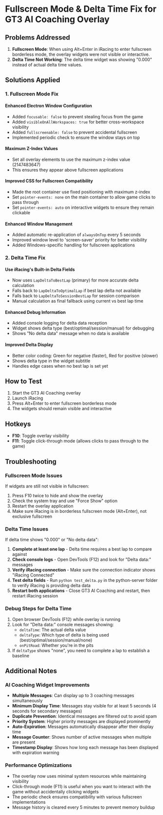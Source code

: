 # Fullscreen Mode & Delta Time Fix for GT3 AI Coaching Overlay

## Problems Addressed

1. **Fullscreen Mode**: When using Alt+Enter in iRacing to enter fullscreen borderless mode, the overlay widgets were not visible or interactive.
2. **Delta Time Not Working**: The delta time widget was showing "0.000" instead of actual delta time values.

## Solutions Applied

### 1. Fullscreen Mode Fix

#### Enhanced Electron Window Configuration

- Added `focusable: false` to prevent stealing focus from the game
- Added `visibleOnAllWorkspaces: true` for better cross-workspace visibility
- Added `fullscreenable: false` to prevent accidental fullscreen
- Implemented periodic check to ensure the window stays on top

#### Maximum Z-Index Values

- Set all overlay elements to use the maximum z-index value (2147483647)
- This ensures they appear above fullscreen applications

#### Improved CSS for Fullscreen Compatibility

- Made the root container use fixed positioning with maximum z-index
- Set `pointer-events: none` on the main container to allow game clicks to pass through
- Set `pointer-events: auto` on interactive widgets to ensure they remain clickable

#### Enhanced Window Management

- Added automatic re-application of `alwaysOnTop` every 5 seconds
- Improved window level to 'screen-saver' priority for better visibility
- Added Windows-specific handling for fullscreen applications

### 2. Delta Time Fix

#### Use iRacing's Built-in Delta Fields

- Now uses `LapDeltaToBestLap` (primary) for more accurate delta calculation
- Falls back to `LapDeltaToOptimalLap` if best lap delta not available
- Falls back to `LapDeltaToSessionBestLap` for session comparison
- Manual calculation as final fallback using current vs best lap time

#### Enhanced Debug Information

- Added console logging for delta data reception
- Widget shows delta type (best/optimal/session/manual) for debugging
- Shows "No delta data" message when no data is available

#### Improved Delta Display

- Better color coding: Green for negative (faster), Red for positive (slower)
- Shows delta type in the widget subtitle
- Handles edge cases when no best lap is set yet

## How to Test

1. Start the GT3 AI Coaching overlay
2. Launch iRacing
3. Press Alt+Enter to enter fullscreen borderless mode
4. The widgets should remain visible and interactive

## Hotkeys

- **F10**: Toggle overlay visibility
- **F11**: Toggle click-through mode (allows clicks to pass through to the game)

## Troubleshooting

### Fullscreen Mode Issues

If widgets are still not visible in fullscreen:

1. Press F10 twice to hide and show the overlay
2. Check the system tray and use "Force Show" option
3. Restart the overlay application
4. Make sure iRacing is in borderless fullscreen mode (Alt+Enter), not exclusive fullscreen

### Delta Time Issues

If delta time shows "0.000" or "No delta data":

1. **Complete at least one lap** - Delta time requires a best lap to compare against
2. **Check console logs** - Open DevTools (F12) and look for "Delta data:" messages
3. **Verify iRacing connection** - Make sure the connection indicator shows "iRacing Connected"
4. **Test delta fields** - Run `python test_delta.py` in the python-server folder to verify iRacing is providing delta data
5. **Restart both applications** - Close GT3 AI Coaching and restart, then restart iRacing session

### Debug Steps for Delta Time

1. Open browser DevTools (F12) while overlay is running
2. Look for "Delta data:" console messages showing:
   - `deltaTime`: The actual delta value
   - `deltaType`: Which type of delta is being used (best/optimal/session/manual/none)
   - `onPitRoad`: Whether you're in the pits
3. If `deltaType` shows "none", you need to complete a lap to establish a baseline

## Additional Notes

### AI Coaching Widget Improvements

- **Multiple Messages**: Can display up to 3 coaching messages simultaneously
- **Minimum Display Time**: Messages stay visible for at least 5 seconds (4 seconds for secondary messages)
- **Duplicate Prevention**: Identical messages are filtered out to avoid spam
- **Priority System**: Higher priority messages are displayed prominently
- **Auto-Expiration**: Messages automatically disappear after their display time
- **Message Counter**: Shows number of active messages when multiple are present
- **Timestamp Display**: Shows how long each message has been displayed with expiration warning

### Performance Optimizations

- The overlay now uses minimal system resources while maintaining visibility
- Click-through mode (F11) is useful when you want to interact with the game without accidentally clicking widgets
- The periodic check ensures compatibility with various fullscreen implementations
- Message history is cleared every 5 minutes to prevent memory buildup
